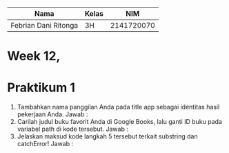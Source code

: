 | Nama | Kelas | NIM |
| ---- | ---- | ---- |
| Febrian Dani Ritonga | 3H | 2141720070|

# Week 12,
# Praktikum 1

1. Tambahkan nama panggilan Anda pada title app sebagai identitas hasil pekerjaan Anda.
Jawab : 
2. Carilah judul buku favorit Anda di Google Books, lalu ganti ID buku pada variabel path di kode tersebut.
Jawab :
3. Jelaskan maksud kode langkah 5 tersebut terkait substring dan catchError!
Jawab : 
